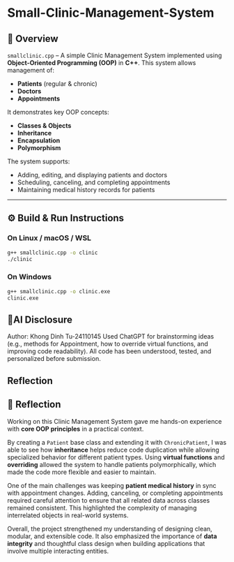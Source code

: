 # Small-Clinic-Management-System
## 📌 Overview
`smallclinic.cpp` – A simple Clinic Management System implemented using **Object-Oriented Programming (OOP)** in **C++**.
This system allows management of:  
- **Patients** (regular & chronic)  
- **Doctors**  
- **Appointments**  

It demonstrates key OOP concepts:  
- **Classes & Objects**  
- **Inheritance**  
- **Encapsulation**  
- **Polymorphism**  

The system supports:  
- Adding, editing, and displaying patients and doctors  
- Scheduling, canceling, and completing appointments  
- Maintaining medical history records for patients

---

## ⚙️ Build & Run Instructions

### On Linux / macOS / WSL
```bash
g++ smallclinic.cpp -o clinic
./clinic
```

### On Windows
```bash
g++ smallclinic.cpp -o clinic.exe
clinic.exe
```

## 🤖AI Disclosure
Author: Khong Dinh Tu-24110145 
Used ChatGPT for brainstorming ideas (e.g., methods for Appointment, how to override virtual functions, and improving code readability).
All code has been understood, tested, and personalized before submission.
## Reflection
## 📝 Reflection
Working on this Clinic Management System gave me hands-on experience with **core OOP principles** in a practical context.  

By creating a `Patient` base class and extending it with `ChronicPatient`, I was able to see how **inheritance** helps reduce code duplication while allowing specialized behavior for different patient types. Using **virtual functions** and **overriding** allowed the system to handle patients polymorphically, which made the code more flexible and easier to maintain.  

One of the main challenges was keeping **patient medical history** in sync with appointment changes. Adding, canceling, or completing appointments required careful attention to ensure that all related data across classes remained consistent. This highlighted the complexity of managing interrelated objects in real-world systems.  

Overall, the project strengthened my understanding of designing clean, modular, and extensible code. It also emphasized the importance of **data integrity** and thoughtful class design when building applications that involve multiple interacting entities.
